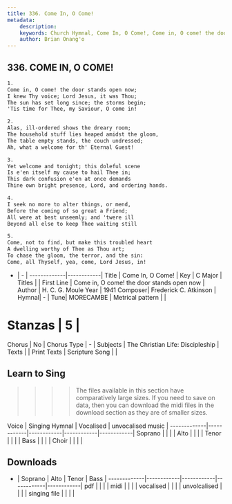 ```yaml
---
title: 336. Come In, O Come!
metadata:
    description: 
    keywords: Church Hymnal, Come In, O Come!, Come in, O come! the door stands open now, 
    author: Brian Onang'o
---
```



## 336. COME IN, O COME!

```txt
1.
Come in, O come! the door stands open now; 
I knew Thy voice; Lord Jesus, it was Thou; 
The sun has set long since; the storms begin; 
'Tis time for Thee, my Saviour, O come in! 

2.
Alas, ill-ordered shows the dreary room; 
The household stuff lies heaped amidst the gloom, 
The table empty stands, the couch undressed; 
Ah, what a welcome for th' Eternal Guest! 

3.
Yet welcome and tonight; this doleful scene 
Is e'en itself my cause to hail Thee in; 
This dark confusion e'en at once demands 
Thine own bright presence, Lord, and ordering hands. 

4.
I seek no more to alter things, or mend, 
Before the coming of so great a Friend; 
All were at best unseemly; and 'twere ill 
Beyond all else to keep Thee waiting still 

5.
Come, not to find, but make this troubled heart 
A dwelling worthy of Thee as Thou art; 
To chase the gloom, the terror, and the sin: 
Come, all Thyself, yea, come, Lord Jesus, in!
```

- |   -  |
-------------|------------|
Title | Come In, O Come! |
Key | C Major |
Titles |  |
First Line | Come in, O come! the door stands open now |
Author | H. C. G. Moule
Year | 1941
Composer| Frederick C. Atkinson |
Hymnal|  - |
Tune| MORECAMBE |
Metrical pattern | |
# Stanzas | 5 |
Chorus | No |
Chorus Type | - |
Subjects | The Christian Life: Discipleship |
Texts |  |
Print Texts | 
Scripture Song |  |
  
## Learn to Sing

>>>> The files available in this section have comparatively large sizes. If you need to save on data, then you can download the midi files in the download section as they are of smaller sizes.

Voice |  Singing Hymnal | Vocalised | unvocalised music |
-------------|------------|------------|------------|------------|
Soprano | | | |
Alto | | | |
Tenor | | | |
Bass | | | |
Choir | | | |

## Downloads

- |  Soprano | Alto | Tenor | Bass |
-------------|------------|------------|------------|------------|
pdf | | | |
midi | | | |
vocalised | | | |
unvolcalised | | | |
singing file | | | |
  